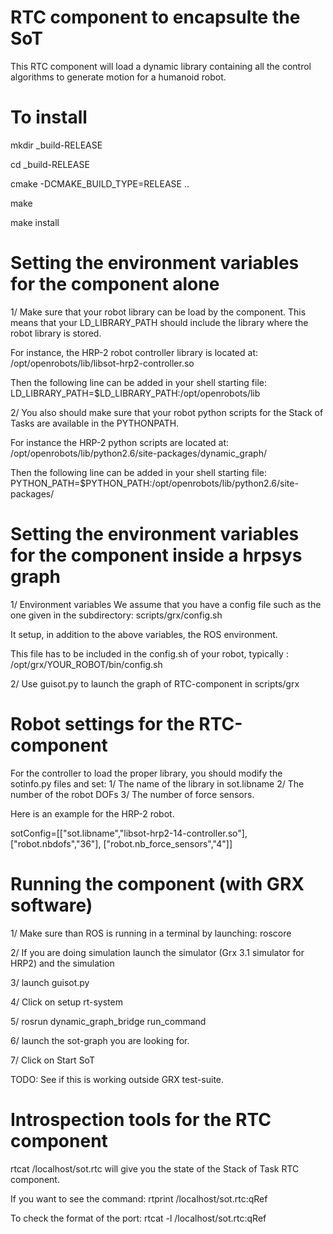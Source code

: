 RTC component to encapsulte the SoT 
===================================

This RTC component will load a dynamic library containing
all the control algorithms to generate motion for a humanoid robot.

To install
===================================

mkdir _build-RELEASE

cd _build-RELEASE

cmake -DCMAKE_BUILD_TYPE=RELEASE ..

make

make install

Setting the environment variables for the component alone
=========================================================


1/ Make sure that your robot library can be load by the component.
This means that your LD_LIBRARY_PATH should include the
library where the robot library is stored.

For instance, the HRP-2 robot controller library is located at:
/opt/openrobots/lib/libsot-hrp2-controller.so

Then the following line can be added in your shell starting file:
LD_LIBRARY_PATH=$LD_LIBRARY_PATH:/opt/openrobots/lib

2/ You also should make sure that your robot python scripts
for the Stack of Tasks are available in the PYTHONPATH.

For instance the HRP-2 python scripts are located at:
/opt/openrobots/lib/python2.6/site-packages/dynamic_graph/

Then the following line can be added in your shell starting file:
PYTHON_PATH=$PYTHON_PATH:/opt/openrobots/lib/python2.6/site-packages/

Setting the environment variables for the component inside a hrpsys graph
=========================================================================

1/ Environment variables
We assume that you have a config file such as the one
given in the subdirectory:
scripts/grx/config.sh

It setup, in addition to the above variables, the ROS environment.

This file has to be included in the config.sh of your
robot, typically :
/opt/grx/YOUR_ROBOT/bin/config.sh

2/ Use guisot.py to launch the graph of RTC-component in
scripts/grx


Robot settings for the RTC-component
====================================

For the controller to load the proper library,
you should modify the sotinfo.py files and set:
1/ The name of the library in sot.libname
2/ The number of the robot DOFs
3/ The number of force sensors.

Here is an example for the HRP-2 robot.

sotConfig=[["sot.libname","libsot-hrp2-14-controller.so"],
           ["robot.nbdofs","36"],
           ["robot.nb_force_sensors","4"]]


Running the component (with GRX software)
=========================================

1/ Make sure than ROS is running in a terminal by launching:
roscore

2/ If you are doing simulation launch the simulator
(Grx 3.1 simulator for HRP2) and the simulation

3/ launch guisot.py

4/ Click on setup rt-system 

5/ rosrun dynamic_graph_bridge run_command

6/ launch the sot-graph you are looking for.

7/ Click on Start SoT


TODO: See if this is working outside GRX test-suite.


Introspection tools for the RTC component
=========================================

rtcat /localhost/sot.rtc 
will give you the state of the Stack of Task RTC component.

If you want to see the command:
rtprint /localhost/sot.rtc:qRef

To check the format of the port:
rtcat -l /localhost/sot.rtc:qRef


